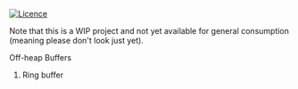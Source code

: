 [![Licence](https://img.shields.io/hexpm/l/plug.svg)](https://github.com/gsharma/offheap-buffers/blob/master/LICENSE)

Note that this is a WIP project and not yet available for general consumption (meaning please don't look just yet).

Off-heap Buffers
1. Ring buffer


